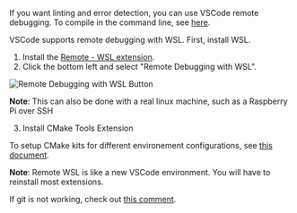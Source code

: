 If you want linting and error detection, you can use VSCode remote debugging. To compile in the command line, see [here](Compiling-the-SBG-Library-on-Linux%5CUnix%5CWSL).

VSCode supports remote debugging with WSL. First, install WSL.

1. Install the [Remote - WSL extension](https://marketplace.visualstudio.com/items?itemName=ms-vscode-remote.remote-wsl).
2. Click the bottom left and select "Remote Debugging with WSL". 

![Remote Debugging with WSL Button](https://user-images.githubusercontent.com/12688112/93003773-74bbca00-f50f-11ea-8cb8-75671f5e6c25.png)

**Note**: This can also be done with a real linux machine, such as a Raspberry Pi over SSH

3. Install CMake Tools Extension

To setup CMake kits for different environement configurations, see [this document](Set-Environement-Variable-In-Vscode-With-The-Cmake-Plugin).

**Note**: Remote WSL is like a new VSCode environment. You will have to reinstall most extensions.

If git is not working, check out [this comment](https://github.com/microsoft/WSL/issues/184#issuecomment-287853688).